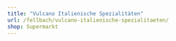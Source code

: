 ```yaml
---
title: "Vulcano Italienische Spezialitäten"
url: /fellbach/vulcano-italienische-spezialitaeten/
shop: Supermarkt
---
```

